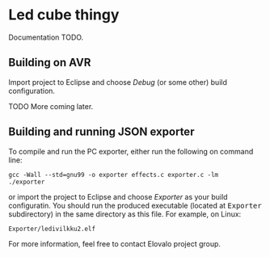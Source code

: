 # Led cube thingy

Documentation TODO.

## Building on AVR

Import project to Eclipse and choose *Debug* (or some other) build
configuration.

TODO More coming later.

## Building and running JSON exporter

To compile and run the PC exporter, either run the following on command line:

    gcc -Wall --std=gnu99 -o exporter effects.c exporter.c -lm
	./exporter

or import the project to Eclipse and choose *Exporter* as your build
configuratin. You should run the produced executable (located at
<tt>Exporter</tt> subdirectory) in the same directory as this
file. For example, on Linux:

    Exporter/ledivilkku2.elf

For more information, feel free to contact Elovalo project group.
